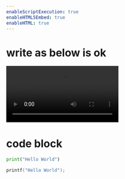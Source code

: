 ```yaml
---
enableScriptExecution: true
enableHTML5Embed: true
enableHTML: true
---
```


# write as below is ok

<video controls>
  <source src="videodemo.mp4" type="video/mp4">
  Your browser does not support the video tag.
</video>

# code block

```python {cmd=true}
print("Hello World")
```

```C {cmd=true}
printf("Hello World");
```